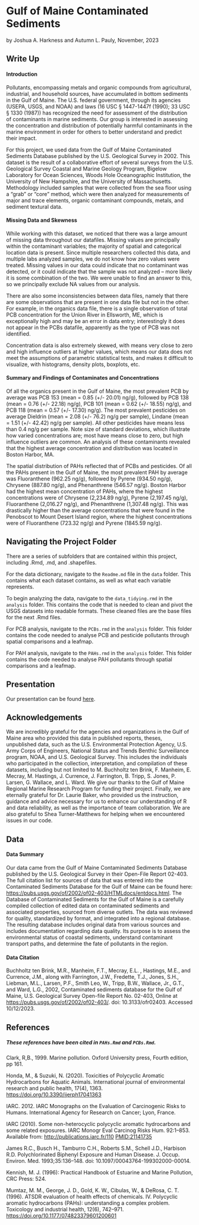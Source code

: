 Gulf of Maine Contaminated Sediments
================
by Joshua A. Harkness and Autumn L. Pauly,
November, 2023

## Write Up

#### Introduction

Pollutants, encompassing metals and organic compounds from agricultural,
industrial, and household sources, have accumulated in bottom sediments
in the Gulf of Maine. The U.S. federal government, through its agencies
(USEPA, USGS, and NOAA) and laws (16 USC § 1447-1447f (1990); 33 USC §
1330 (1987)) has recognized the need for assessment of the distribution
of contaminants in marine sediments. Our group is interested in
assessing the concentration and distribution of potentially harmful
contaminants in the marine environment in order for others to better
understand and predict their impact.

For this project, we used data from the Gulf of Maine Contaminated
Sediments Database published by the U.S. Geological Survey in 2002. This
dataset is the result of a collaborative effort of several surveys from
the U.S. Geological Survey Coastal and Marine Geology Program, Bigelow
Laboratory for Ocean Sciences, Woods Hole Oceanographic Institution, the
University of New Hampshire, and the University of Massachusetts.
Methodology included samples that were collected from the sea floor
using a “grab” or “core” method, which were then analyzed for
measurements of major and trace elements, organic contaminant compounds,
metals, and sediment textural data.

#### Missing Data and Skewness

While working with this dataset, we noticed that there was a large
amount of missing data throughout our datafiles. Missing values are
principally within the contaminant variables; the majority of spatial
and categorical location data is present. Since multiple researchers
collected this data, and multiple labs analyzed samples, we do not know
how zero values were treated. Missing values in our data could indicate
that no contaminant was detected, or it could indicate that the sample
was not analyzed – more likely it is some combination of the two. We
were unable to find an answer to this, so we principally exclude NA
values from our analysis.

There are also some inconsistencies between data files, namely that
there are some observations that are present in one data file but not in
the other. For example, in the organics data file, there is a single
observation of total PCB concentration for the Union River in Ellsworth,
ME, which is exceptionally high and may be an error in data entry;
interestingly it does not appear in the PCBs datafile, apparently as the
type of PCB was not identified.

Concentration data is also extremely skewed, with means very close to
zero and high influence outliers at higher values, which means our data
does not meet the assumptions of parametric statistical tests, and makes
it difficult to visualize, with histograms, density plots, boxplots,
etc.

#### Summary and Findings of Contaminates and Concentrations

Of all the organics present in the Gulf of Maine, the most prevalent PCB
by average was PCB 153 (mean = 0.85 (+/- 20.01) ng/g), followed by PCB
138 (mean = 0.76 (+/- 22.18) ng/g), PCB 101 (mean = 0.62 (+/- 18.55)
ng/g), and PCB 118 (mean = 0.57 (+/- 17.30) ng/g). The most prevalent
pesticides on average Dieldrin (mean = 2.08 (+/- 76.2) ng/g per sample),
Lindane (mean = 1.51 (+/- 42.42) ng/g per sample). All other pesticides
have means less than 0.4 ng/g per sample. Note size of standard
deviations, which illustrate how varied concentrations are; most have
means close to zero, but high influence outliers are common. An analysis
of these contaminants revealed that the highest average concentration
and distribution was located in Boston Harbor, MA.

The spatial distribution of PAHs reflected that of PCBs and pesticides.
Of all the PAHs present in the Gulf of Maine, the most prevalent PAH by
average was Fluoranthene (962.25 ng/g), followed by Pyrene (934.50
ng/g), Chrysene (887.80 ng/g), and Phenanthrene (546.57 ng/g). Boston
Harbor had the highest mean concentration of PAHs, where the highest
concentrations were of Chrysene (2,234.89 ng/g), Pyrene (2,197.45 ng/g),
Fluoranthene (2,016.27 ng/g), and Phenanthrene (1,307.48 ng/g). This was
drastically higher than the average concentrations that were found in
the Penobscot to Mount Desert Island region, where the highest
concentrations were of Fluoranthene (723.32 ng/g) and Pyrene (1845.59
ng/g).

## Navigating the Project Folder

There are a series of subfolders that are contained within this project,
including .Rmd, .md, and .shapefiles.

For the data dictionary, navigate to the `Readme.md` file in the `data`
folder. This contains what each dataset contains, as well as what each
variable represents.

To begin analyzing the data, navigate to the `data_tidying.rmd` in the
`analysis` folder. This contains the code that is needed to clean and
pivot the USGS datasets into readable formats. These cleaned files are
the base files for the next .Rmd files.

For PCB analysis, navigate to the `PCBs.rmd` in the `analysis` folder.
This folder contains the code needed to analyse PCB and pesticide
pollutants through spatial comparisons and a leafmap.

For PAH analysis, navigate to the `PAHs.rmd` in the `analysis` folder.
This folder contains the code needed to analyse PAH pollutants through
spatial comparisons and a leafmap.

## Presentation

Our presentation can be found
[here](https://docs.google.com/presentation/d/1LWPEdxH3TlTmRcBp79jHunibIEL1xaWUlSAA-Bt3cE8/edit?usp=sharing).

## Acknowledgements

We are incredibly grateful for the agencies and organizations in the
Gulf of Maine area who provided this data in published reports, theses,
unpublished data, such as the U.S. Environmental Protection Agency, U.S.
Army Corps of Engineers, National Status and Trends Benthic Surveillance
program, NOAA, and U.S. Geological Survey. This includes the individuals
who participated in the collection, interpretation, and compilation of
these datasets, including but not limited to M. Buchholtz ten Brink, F.
Manheim, E. Mecray, M. Hastings, J. Currence, J. Farrington, B. Tripp,
S. Jones, P. Larsen, G. Wallace, and L. Ward. We give our thanks to the
Gulf of Maine Regional Marine Research Program for funding their
project. Finally, we are eternally grateful for Dr. Laurie Baker, who
provided us the instruction, guidance and advice necessary for us to
enhance our understanding of R and data reliability, as well as the
importance of team collaboration. We are also grateful to Shea
Turner-Matthews for helping when we encountered issues in our code.

## Data

#### Data Summary

Our data came from the Gulf of Maine Contaminated Sediments Database
published by the U.S. Geological Survey in their Open-File Report
02-403. The full citation list for sources of data that was entered into
the Contaminated Sediments Database for the Gulf of Maine can be found
here: <https://pubs.usgs.gov/of/2002/of02-403/HTMLdocs/entdocs.html>.
The Database of Contaminated Sediments for the Gulf of Maine is a
carefully compiled collection of edited data on contaminated sediments
and associated properties, sourced from diverse outlets. The data was
reviewed for quality, standardized by format, and integrated into a
regional database. The resulting database includes original data from
various sources and includes documentation regarding data quality. Its
purpose is to assess the environmental status of coastal sediments,
understand contaminant transport paths, and determine the fate of
pollutants in the region.

#### Data Citation

Buchholtz ten Brink, M.R., Manheim, F.T., Mecray, E.L. , Hastings, M.E.,
and Currence, J.M., along with Farrington, J.W., Fredette, T.J., Jones,
S.H., Liebman, M.L., Larsen, P.F., Smith Leo, W., Tripp, B.W., Wallace,
Jr., G.T., and Ward, L.G., 2002, Contaminated sediments database for the
Gulf of Maine, U.S. Geological Survey Open-file Report No. 02-403,
Online at <https://pubs.usgs.gov/of/2002/of02-403/>. doi:
10.3133/ofr02403. Accessed 10/12/2023.

## References

##### These references have been cited in `PAHs.Rmd` and `PCBs.Rmd`.

Clark, R,B., 1999. Marine pollution. Oxford University press, Fourth
edition, pp 161.

Honda, M., & Suzuki, N. (2020). Toxicities of Polycyclic Aromatic
Hydrocarbons for Aquatic Animals. International journal of environmental
research and public health, 17(4), 1363.
<https://doi.org/10.3390/ijerph17041363>

IARC. 2012. IARC Monographs on the Evaluation of Carcinogenic Risks to
Humans. International Agency for Research on Cancer; Lyon, France.

IARC (2010). Some non-heterocyclic polycyclic aromatic hydrocarbons and
some related exposures. IARC Monogr Eval Carcinog Risks Hum. 92:1–853.
Available from: <http://publications.iarc.fr/110> <PMID:21141735>

James R.C., Busch H., Tamburro C.H., Roberts S.M., Schell J.D., Harbison
R.D. Polychlorinated Biphenyl Exposure and Human Disease. J. Occup.
Environ. Med. 1993;35:136–148. doi: 10.1097/00043764-199302000-00014.

Kennish, M. J. (1996): Practical Handbook of Estuarine and Marine
Pollution, CRC Press: 524.

Mumtaz, M. M., George, J. D., Gold, K. W., Cibulas, W., & DeRosa, C. T.
(1996). ATSDR evaluation of health effects of chemicals. IV. Polycyclic
aromatic hydrocarbons (PAHs): understanding a complex problem.
Toxicology and industrial health, 12(6), 742–971.
<https://doi.org/10.1177/074823379601200601>
